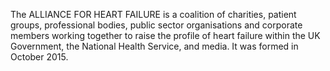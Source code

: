 The ALLIANCE FOR HEART FAILURE is a coalition of charities, patient groups, professional bodies, public sector organisations and corporate members working together to raise the profile of heart failure within the UK Government, the National Health Service, and media. It was formed in October 2015.
